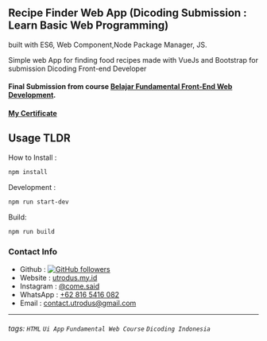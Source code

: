 ## Recipe Finder Web App (Dicoding Submission : Learn Basic Web Programming)
built with ES6, Web Component,Node Package Manager, JS.

Simple web App for finding food recipes made with VueJs and Bootstrap for submission Dicoding Front-end Developer

#### Final Submission from course [Belajar Fundamental Front-End Web Development](https://www.dicoding.com/academies/123).
#### [My Certificate](https://www.dicoding.com/certificates/QGRX57M5RP0M) 

## Usage TLDR

How to Install :

```bash
npm install
```
Development :

```bash
npm run start-dev
```

Build:

```bash
npm run build
```




### Contact Info
- Github : [![GitHub followers](https://img.shields.io/github/followers/utrodus.svg?style=social&label=Follow&maxAge=2592000)](https://github.com/utrodus?tab=followers) 
- Website : [utrodus.my.id](utrodus.my.id)
- Instagram : [@come.said](https://www.instagram.com/utrodus)
- WhatsApp : [+62 816 5416 082](https://wa.me/628165416082)
- Email : [contact.utrodus@gmail.com](mailto:contact.utrodus@gmail.com)

---

###### tags: `HTML` `Ui App` `Fundamental Web Course` `Dicoding Indonesia`

